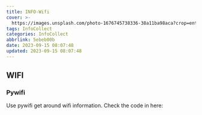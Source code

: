 ```yaml
---
title: INFO-Wifi
cover: >-
  https://images.unsplash.com/photo-1676745738336-38a11ba98aca?crop=entropy&cs=tinysrgb&fit=max&fm=jpg&ixid=MnwxfDB8MXxyYW5kb218MHx8fHx8fHx8MTY5NDczNjUzMg&ixlib=rb-4.0.3&q=80&w=1080
tags: InfoCollect
categories: InfoCollect
abbrlink: 5ebeb00b
date: 2023-09-15 08:07:48
updated: 2023-09-15 08:07:48
---
```


## WIFI

### Pywifi
Use pywifi get around wifi information.
Check the code in here:
